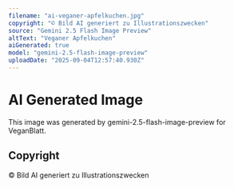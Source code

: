 ```yaml
---
filename: "ai-veganer-apfelkuchen.jpg"
copyright: "© Bild AI generiert zu Illustrationszwecken"
source: "Gemini 2.5 Flash Image Preview"
altText: "Veganer Apfelkuchen"
aiGenerated: true
model: "gemini-2.5-flash-image-preview"
uploadDate: "2025-09-04T12:57:40.930Z"
---
```


# AI Generated Image

This image was generated by gemini-2.5-flash-image-preview for VeganBlatt.

## Copyright
© Bild AI generiert zu Illustrationszwecken

